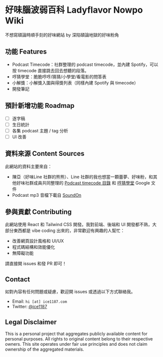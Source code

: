 # 好味腦波弱百科 Ladyflavor Nowpo Wiki

不想寫碩論時順手刻的好味網站 by 深陷碩論地獄的好味粉角

## 功能 Features

* Podcast Timecode：社群整理的 podcast timecode，並內建 Spotify，可以按 timecode 直接跳去回去想聽的段落。
* 哼猜學堂：脆脆哼哼/猜猜/小學堂/看電影的問答表
* 小解獎：小解獎入圍與得獎列表（同樣內建 Spotify 與 timecode）
* 開發筆記

## 預計新增功能 Roadmap

* [ ] 逐字稿
* [ ] 生日統計
* [ ] 各集 podcast 主題 / tag 分析
* [ ] UI 改善

## 資料來源 Content Sources

此網站的資料主要來自：
* 陳亞（好味Line 社群的熊熊）、Line 社群的我也想當一顆蕾夢、好味粉，和其他好味社群成員共同整理的 [Podcast timecode 目錄](https://docs.google.com/document/d/1OcOFIrW8E7Olt6hkEBPtNTOhgYOEMorK3e8iquSp01Q/edit?tab=t.0#heading=h.ci4rwf2rz0jf) 和 [哼猜學堂](https://docs.google.com/spreadsheets/d/1jeXH7BUyFj5VFDdQL_HBApARkfpq5f1x1PA7l_TWKCg/edit?gid=0#gid=0) Google 文件
* Podcast mp3 音檔下載自 [SoundOn](https://www.soundon.fm/)

## 參與貢獻 Contributing

此網站使用 React 和 Tailwind CSS 開發。我對前端、後端和 UI 開發都不熟，大部分東西都是 vibe coding 出來的，非常歡迎有興趣的人幫忙：

* 改善網頁設計風格和 UI/UX
* 程式碼結構和效能優化
* 無障礙功能

請直接開 issues 和發 PR 即可！

## Contact

如對內容有任何問題或疑慮，歡迎開 issues 或透過以下方式聯絡我。
* Email: `hi [at] ice1187.com`
* Twitter: [@ice1187](https://x.com/ice1187)

## Legal Disclaimer

This is a personal project that aggregates publicly available content for personal purposes. All rights to original content belong to their respective owners. This site operates under fair use principles and does not claim ownership of the aggregated materials.


